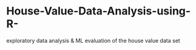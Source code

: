 # House-Value-Data-Analysis-using-R-
exploratory data analysis &amp; ML evaluation of the house value data set  
